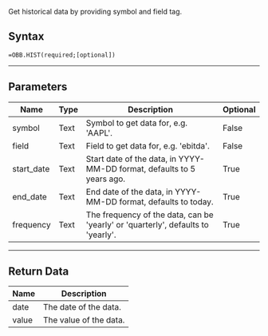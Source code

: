 <!-- markdownlint-disable MD041 -->

Get historical data by providing symbol and field tag.

## Syntax

```excel wordwrap
=OBB.HIST(required;[optional])
```

---

## Parameters

| Name | Type | Description | Optional |
| ---- | ---- | ----------- | -------- |
| symbol | Text | Symbol to get data for, e.g. 'AAPL'. | False |
| field | Text | Field to get data for, e.g. 'ebitda'. | False |
| start_date | Text | Start date of the data, in YYYY-MM-DD format, defaults to 5 years ago. | True |
| end_date | Text | End date of the data, in YYYY-MM-DD format, defaults to today. | True |
| frequency | Text | The frequency of the data, can be 'yearly' or 'quarterly', defaults to 'yearly'. | True |

---

## Return Data

| Name | Description |
| ---- | ----------- |
| date | The date of the data.  |
| value | The value of the data.  |
